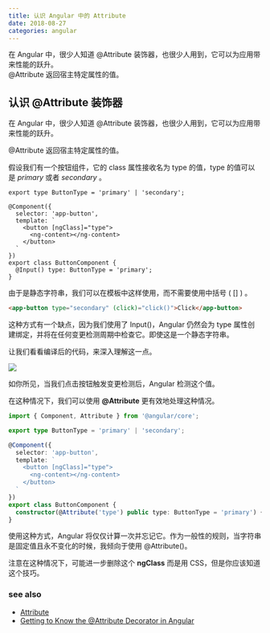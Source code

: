 ```yaml
---
title: 认识 Angular 中的 Attribute      
date: 2018-08-27
categories: angular
---
```

在 Angular 中，很少人知道 @Attribute 装饰器，也很少人用到，它可以为应用带来性能的跃升。   
@Attribute 返回宿主特定属性的值。
<!-- more -->

## 认识 @Attribute 装饰器

在 Angular 中，很少人知道 @Attribute 装饰器，也很少人用到，它可以为应用带来性能的跃升。

@Attribute 返回宿主特定属性的值。

假设我们有一个按钮组件，它的  class 属性接收名为 type 的值，type 的值可以是 _primary_ 或者 _secondary_ 。

```typescripe
export type ButtonType = 'primary' | 'secondary';

@Component({
  selector: 'app-button',
  template: `
    <button [ngClass]="type">
      <ng-content></ng-content>
    </button>
  `
})
export class ButtonComponent {
  @Input() type: ButtonType = 'primary';
}
```

由于是静态字符串，我们可以在模板中这样使用，而不需要使用中括号 ( [] ) 。

```html
<app-button type="secondary" (click)="click()">Click</app-button>
```

这种方式有一个缺点，因为我们使用了 Input()，Angular 仍然会为 type 属性创建绑定，并将在任何变更检测周期中检查它。即使这是一个静态字符串。

让我们看看编译后的代码，来深入理解这一点。

![](https://www.cnblogs.com/images/cnblogs_com/haogj/242334/o_angular-attribute.PNG)

如你所见，当我们点击按钮触发变更检测后，Angular 检测这个值。

在这种情况下，我们可以使用 **@Attribute**  更有效地处理这种情况。

```typescript
import { Component, Attribute } from '@angular/core';

export type ButtonType = 'primary' | 'secondary';

@Component({
  selector: 'app-button',
  template: `
    <button [ngClass]="type">
      <ng-content></ng-content>
    </button>
  `
})
export class ButtonComponent {
  constructor(@Attribute('type') public type: ButtonType = 'primary') { }
}
```

使用这种方式，Angular 将仅仅计算一次并忘记它。作为一般性的规则，当字符串是固定值且永不变化的时候，我倾向于使用 @Attribute()。

注意在这种情况下，可能进一步删除这个 **ngClass** 而是用 CSS，但是你应该知道这个技巧。

### see also

* [Attribute](https://angular.io/api/core/Attribute)
* [Getting to Know the @Attribute Decorator in Angular](https://netbasal.com/getting-to-know-the-attribute-decorator-in-angular-4f7c9fb61243)
